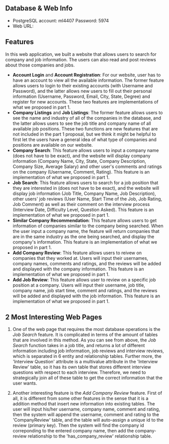 ## Database & Web Info
* PostgreSQL account: ml4407    Password: 5974
* Web URL: 

## Features
In this web application, we built a website that allows users to search for company and job information. The users can also read and post reviews about those companies and jobs. 

* **Account Login** and **Account Registration**: For our website, user has to have an account to view all the available information. The former feature allows users to login to their existing accounts (with Username and Password), and the latter allows new users to fill out their personal information (Username, Password, Email, City, State, Degree) and register for new accounts. These two features are implementations of what we proposed in part 1.
* **Company Listings** and **Job Listings**: The former feature allows users to see the name and industry of all of the companies in the database, and the latter allows users to see the job title and company name of all available job positions. These two functions are new features that are not included in the part 1 proposal, but we think it might be helpful to first let the users have a general idea of what type of companies and positions are available on our website.
* **Company Search**: This feature allows users to input a company name (does not have to be exact), and the website will display company information (Company Name, City, State, Company Description, Company Size, Average Salary) and other user's comments and ratings on the company (Username, Comment, Rating). This feature is an implementation of what we proposed in part 1.
* **Job Search**: This feature allows users to search for a job position that they are interested in (does not have to be exact), and the website will display job information (Job Title, Company Name, Job Description), other users' job reviews (User Name, Start Time of the Job, Job Rating, Job Comment) as well as their comment on the interview process (Interview Date, Difficulty Level, Question Asked). This feature is an implementation of what we proposed in part 1.
* **Similar Company Recommendation**: This feature allows users to get information of companies similar to the company being searched. When the user input a company name, the feature will return companies that are in the same industry as the one being searched, and display the company's information. This feature is an implementation of what we proposed in part 1.
* **Add Company Review**: This feature allows users to reivew on companies that they worked at. Users will input their usernames, company names, comments and ratings, and the reviews will be added and displayed with the company information. This feature is an implementation of what we proposed in part 1.
* **Add Job Review**: This feature allows user to review on a specific job position at a company. Users will input their username, job title, company name, job start time, comment and ratings, and the reviews will be added and displayed with the job information. This feature is an implementation of what we proposed in part 1.

## 2 Most Interesting Web Pages
1. One of the web page that requires the most database operations is the *Job Search* feature. It is complicated in terms of the amount of tables that are involved in this method. As you can see from above, the *Job Search* function takes in a job title, and returns a lot of different information including job information, job reviews and interview reviews, which is separated in 6 entity and relationship tables. Further more, the 'Interview Question' attribute is a multivalue attribute in the 'Interview Review' table, so it has its own table that stores different interview questions with respect to each interview. Therefore, we need to strategically join all of these table to get the correct information that the user wants.

2. Another interesting feature is the *Add Company Review* feature. First of all, it is different from some other features in the sense that it is a addition method that insert new information into existing tables. The user will input his/her username, company name, comment and rating, then the system will append the username, comment and rating to the 'CompanyReview' table, and the table will auto-assign a unique id to the review (primary key). Then the system will find the company id correponding to the entered company name, then add the company-review relationship to the 'has_company_review' relationship table.
